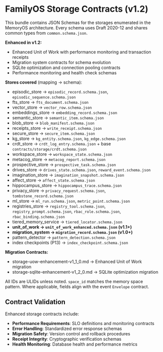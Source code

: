 # FamilyOS Storage Contracts (v1.2)

This bundle contains JSON Schemas for the storages enumerated in the MemoryOS architecture.
Every schema uses Draft 2020-12 and shares common types from `common.schema.json`.

**Enhanced in v1.2:**
- Enhanced Unit of Work with performance monitoring and transaction receipts
- Migration system contracts for schema evolution
- SQLite optimization and connection pooling contracts
- Performance monitoring and health check schemas

**Stores covered** (mapping → schema):
- episodic_store → `episodic_record.schema.json`, `episodic_sequence.schema.json`
- fts_store → `fts_document.schema.json`
- vector_store → `vector_row.schema.json`
- embeddings_store → `embedding_record.schema.json`
- semantic_store → `semantic_item.schema.json`
- blob_store → `blob_manifest.schema.json`
- receipts_store → `write_receipt.schema.json`
- secure_store → `secure_item.schema.json`
- kg_store → `kg_entity.schema.json`, `kg_edge.schema.json`
- crdt_store → `crdt_log_entry.schema.json` + base `contracts/storage/crdt.schema.json`
- workspace_store → `workspace_state.schema.json`
- metacog_store → `metacog_report.schema.json`
- prospective_store → `prospective_task.schema.json`
- drives_store → `drives_state.schema.json`, `reward_event.schema.json`
- imagination_store → `imagination_snapshot.schema.json`
- affect_store → `affect_state.schema.json`
- hippocampus_store → `hippocampus_trace.schema.json`
- privacy_store → `privacy_request.schema.json`, `tombstone_record.schema.json`
- ml_store → `ml_run.schema.json`, `metric_point.schema.json`
- registries_store → `registry_tool.schema.json`, `registry_prompt.schema.json`, `rbac_role.schema.json`, `rbac_binding.schema.json`
- tiered_memory_service → `tiered_locator.schema.json`
- **unit_of_work → `unit_of_work_enhanced.schema.json` (v1.1+)**
- **migration_system → `migration_record.schema.json` (v1.0+)**
- pattern_detector → `pattern_detection.schema.json`
- index checkpoints (P13) → `index_checkpoint.schema.json`

**Migration Contracts:**
- storage-uow-enhancement-v1_1_0.md → Enhanced Unit of Work migration
- storage-sqlite-enhancement-v1_2_0.md → SQLite optimization migration

All IDs are ULIDs unless noted. `space_id` matches the memory space pattern.
Where applicable, fields align with the event `Envelope` contract.

## Contract Validation

Enhanced storage contracts include:
- **Performance Requirements**: SLO definitions and monitoring contracts
- **Error Handling**: Standardized error response schemas
- **Migration Safety**: Version control and rollback procedures
- **Receipt Integrity**: Cryptographic verification schemas
- **Health Monitoring**: Database health and performance metrics
